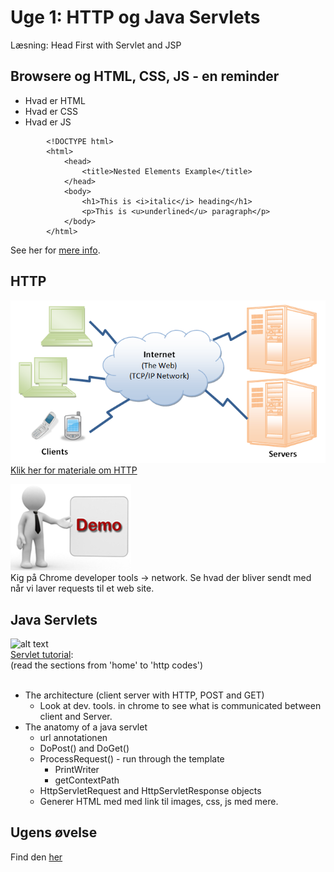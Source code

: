 # Uge 1:  HTTP og Java Servlets
Læsning: Head First with Servlet and JSP  



## Browsere og HTML, CSS, JS - en reminder
- Hvad er HTML
- Hvad er CSS
- Hvad er JS
```
		<!DOCTYPE html>  
		<html>  
			<head>  
				<title>Nested Elements Example</title>  
			</head>  
			<body>  
				<h1>This is <i>italic</i> heading</h1>  
				<p>This is <u>underlined</u> paragraph</p>  
			</body>  
		</html>  
```
See her for [mere info](https://www.tutorialspoint.com/html/html_basic_tags.htm).  



## HTTP
![alt](img/internet.png)
[Klik her for materiale om HTTP](https://www.ntu.edu.sg/home/ehchua/programming/webprogramming/HTTP_Basics.html)  

![alt](img/demoman.png)  
Kig på Chrome developer tools -> network. Se hvad der bliver sendt med når vi laver requests til et web site.  





## Java Servlets

![alt text](img/clientServer.png "client server image")  
[Servlet tutorial](http://www.tutorialspoint.com/servlets/):   
(read the sections from 'home' to 'http codes')  <br><br>
- The architecture (client server with HTTP, POST and GET)  
  - Look at dev. tools. in chrome to see what is communicated  between client and Server.
- The anatomy of a java servlet  
  - url annotationen
  - DoPost() and DoGet()  
  - ProcessRequest() - run through the template  
    - PrintWriter  
    - getContextPath  
  - HttpServletRequest and HttpServletResponse objects 
  - Generer HTML med med link til images, css, js med mere.   




## Ugens øvelse
Find den [her](https://github.com/CphBusAUwpss/exercises/blob/master/week1/HTTP_servlet_EX.pdf)  

